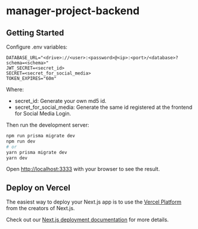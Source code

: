# manager-project-backend
## Getting Started

Configure .env variables:
```text
DATABASE_URL="<drive>://<user>:<password>@<ip>:<port>/<database>?schema=<schema>"
JWT_SECRET=<secret_id>
SECRET=<secret_for_social_media>
TOKEN_EXPIRES="60m"
```
Where:
* secret_id: Generate your own md5 id.
* secret_for_social_media: Generate the same id registered at the frontend for Social Media Login.

Then run the development server:
```bash
npm run prisma migrate dev
npm run dev
# or
yarn prisma migrate dev
yarn dev
```

Open [http://localhost:3333](http://localhost:3333) with your browser to see the result.

## Deploy on Vercel

The easiest way to deploy your Next.js app is to use the [Vercel Platform](https://vercel.com/new?utm_medium=default-template&filter=next.js&utm_source=create-next-app&utm_campaign=create-next-app-readme) from the creators of Next.js.

Check out our [Next.js deployment documentation](https://nextjs.org/docs/deployment) for more details.
